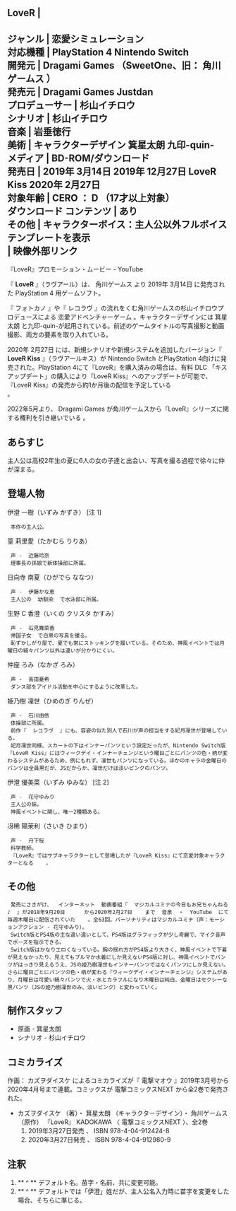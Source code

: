 LoveR  |   
---  
ジャンル  |  恋愛シミュレーション   
対応機種  |  PlayStation 4  Nintendo Switch   
開発元  |  Dragami Games  （SweetOne、旧：  角川ゲームス  ）   
発売元  |  Dragami Games  Justdan   
プロデューサー  |  杉山イチロウ   
シナリオ  |  杉山イチロウ   
音楽  |  岩垂徳行   
美術  |  **キャラクターデザイン** 箕星太朗  九印-quin-   
メディア  |  BD-ROM/ダウンロード   
発売日  |  2019年  3月14日  2019年  12月27日  **LoveR Kiss** 2020年  2月27日   
対象年齢  |  CERO  ：  **D** （17才以上対象）   
ダウンロード  コンテンツ  |  あり   
その他  |  キャラクターボイス：主人公以外フルボイス   
テンプレートを表示  
|  映像外部リンク  
---  
『LoveR』プロモーション・ムービー  \-  YouTube  
  
『 **LoveR** 』（ラヴアール）は、  角川ゲームス  より  2019年  3月14日  に発売された  PlayStation 4
用ゲームソフト。

『  フォトカノ  』や『  レコラヴ  』の流れをくむ角川ゲームスの杉山イチロウプロデュースによる  恋愛アドベンチャーゲーム
。キャラクターデザインには  箕星太朗  と九印-quin-が起用されている。前述のゲームタイトルの写真撮影と動画撮影、両方の要素を取り入れている。

2020年  2月27日  には、新規シナリオや新規システムを追加したバージョン『 **LoveR Kiss** 』（ラヴアールキス）が  Nintendo
Switch  とPlayStation 4向けに発売された。PlayStation 4にて『LoveR』を購入済みの場合は、有料  DLC
「キスアップデート」の購入により『LoveR Kiss』へのアップデートが可能で、『LoveR Kiss』の発売から約1か月後の配信を予定している  
。

2022年5月より、  Dragami Games  が角川ゲームスから『LoveR』シリーズに関する権利を引き継いでいる    。

##  あらすじ  

主人公は高校2年生の夏に6人の女の子達と出会い、写真を撮る過程で徐々に仲が深まる。

##  登場人物  

伊澄 一樹（いずみ かずき）  [注 1]

     本作の主人公。 
篁 莉里愛（たかむら りりあ）

     声 -  近藤玲奈 
     理事長の孫娘で新体操部に所属。 
日向寺 南夏（ひがでら ななつ）

     声 -  伊藤かな恵 
     主人公の  幼馴染  で水泳部に所属。 
生野 C 香澄（いくの クリスタ かすみ）

     声 -  石見舞菜香 
     帰国子女  で白黒の写真を撮る。 
     恥ずかしがり屋で、夏でも常にストッキングを履いている。そのため、神風イベントでは月曜日の縞々パンツ以外は違いが分かりにくい。 
仲座 ろみ（なかざ ろみ）

     声 -  高田憂希 
     ダンス部をアイドル活動を中心にするように改革した。 
姫乃樹 凜世（ひめのぎ りんぜ）

     声 -  石川由依 
     体操部に所属。 
     前作『  レコラヴ  』にも、容姿の似た別人で石川が声の担当をする妃月凜世が登場している。 
     妃月凜世同様、スカートの下はインナーパンツという設定だったが、Nintendo Switch版『LoveR Kiss』にはウィークデイ・インナーチェンジという曜日ごとにパンツの色・柄が変わるシステムがあるため、例にもれず、凜世もパンツになっている。ほかのキャラの金曜日のパンツは全員黒だが、JSだからか、凜世だけは淡いピンクのパンツ。 
伊澄 優美菜（いずみ ゆみな）  [注 2]

     声 -  花守ゆみり 
     主人公の妹。 
     神風イベントに関し、唯一2種類ある。 
冴稀 陽茉利（さいき ひまり）

     声 -  丹下桜 
     科学教師。 
     『LoveR』ではサブキャラクターとして登場したが『LoveR Kiss』にて恋愛対象キャラクターとなる    。 

##  その他  

     発売にさきがけ、  インターネット  動画番組『  マジカルユミナの今日もお兄ちゃんねる♪  』が2018年9月20日      から2020年2月27日    まで  音泉  ・  YouTube  にて毎週木曜日に配信されていた    。全63回。パーソナリティはマジカルユミナ（声：モーションアクション - 花守ゆみり）。 
     Switch版とPS4版の主な違い違いとして、PS4版はグラフィックが少し奇麗で、マイク音声でポーズを指示できる。 
     Switch版はかなりエロくなっている。胸の揺れ方がPS4版より大きく、神風イベントで下着が見えなかったり、見えてもブルマか水着にしか見えないPS4版に対し、神風イベントでパンツがはっきり見えるうえ、JSの姫乃樹凜世もインナーパンツではなくパンツにしか見えない。さらに曜日ごとにパンツの色・柄が変わる『ウィークデイ・インナーチェンジ』システムがあり、月曜日は可愛い縞々パンツで火・水とカラフルになり木曜日は純白、金曜日はセクシーな黒パンツ（JSの姫乃樹凜世のみ、淡いピンク）と変わっていく。 

##  制作スタッフ  

  * 原画 -  箕星太朗 
  * シナリオ - 杉山イチロウ 

##  コミカライズ  

作画：  カズヲダイスケ  によるコミカライズが『  電撃マオウ  』2019年3月号から2020年4月号まで連載。コミックスが  電撃コミックスNEXT
から全2巻で発売された。

  * カズヲダイスケ  （著）・  箕星太朗  （キャラクターデザイン）・  角川ゲームス  （原作） 『LoveR』  KADOKAWA  〈  電撃コミックスNEXT  〉、全2巻 
    1. 2019年3月27日発売    、  ISBN  978-4-04-912424-8 
    2. 2020年3月27日発売    、  ISBN  978-4-04-912980-9 

##  注釈  

  1. ** ^  ** デフォルト名。苗字・名前、共に変更可能。 
  2. ** ^  ** デフォルトでは「伊澄」姓だが、主人公名入力時に苗字を変更をした場合、そちらに準じる。 

